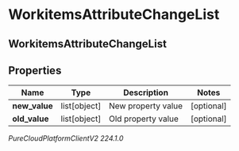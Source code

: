 # WorkitemsAttributeChangeList

## WorkitemsAttributeChangeList

## Properties

|Name | Type | Description | Notes|
|------------ | ------------- | ------------- | -------------|
| **new_value** | list[object] | New property value | [optional] |
| **old_value** | list[object] | Old property value | [optional] |



_PureCloudPlatformClientV2 224.1.0_
